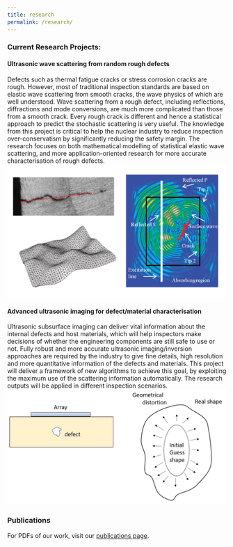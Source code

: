 ```yaml
---
title: research
permalink: /research/
---
```




### Current Research Projects:



#### Ultrasonic wave scattering from random rough defects

Defects such as thermal fatigue cracks or stress corrosion cracks are rough. However, most of traditional inspection standards are based on elastic wave scattering from smooth cracks, the wave physics of which are well understood. Wave scattering from a rough defect, including reflections, diffractions and mode conversions, are much more complicated than those from a smooth crack. Every rough crack is different and hence a statistical approach to predict the stochastic scattering is very useful. The knowledge from this project is critical to help the nuclear industry to reduce inspection over-conservatism by significantly reducing the safety margin. The research focuses on both mathematical modelling of statistical elastic wave scattering, and more application-oriented research for more accurate characterisation of rough defects.  
![avatar](/images/research/res1.JPG)



#### Advanced ultrasonic imaging for defect/material characterisation
Ultrasonic subsurface imaging can deliver vital information about the internal defects and host materials, which will help inspectors make decisions of whether the engineering components are still safe to use or not. Fully robust and more accurate ultrasonic imaging/inversion approaches are required by the industry to give fine details, high resolution and more quantitative information of the defects and materials. This project will deliver a framework of new algorithms to achieve this goal, by exploiting the maximum use of the scattering information automatically. The research outputs will be applied in different inspection scenarios. 
![avatar](/images/research/res2.JPG)


### Publications

For PDFs of our work, visit our [publications page](http://USTUltrasound.github.io/publication/). 
